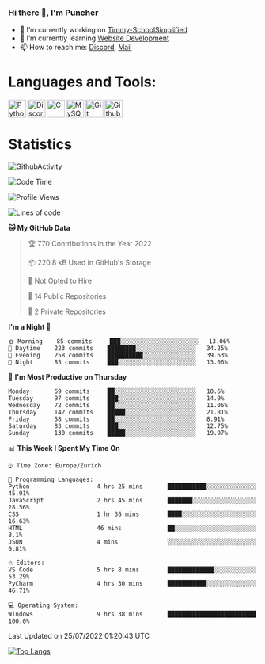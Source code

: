 ### Hi there 👋, I'm Puncher

- 🔭 I’m currently working on [Timmy-SchoolSimplified](https://github.com/School-Simplified/Timmy-SchoolSimplified)
- 🌱 I’m currently learning [Website Development](https://github.com/Puncher1/website-development)
- 📫 How to reach me: [Discord](https://github.com/Puncher1#discord-profile), [Mail](mailto:andrin.schaller@hispeed.ch)

# Languages and Tools:
<img align="left" alt="Python" width="36px" src="https://upload.wikimedia.org/wikipedia/commons/thumb/c/c3/Python-logo-notext.svg/2000px-Python-logo-notext.svg.png" />
<img align="left" alt="Discord.py" width="36px" src="https://i.imgur.com/RPrw70n.jpg" />
<img align="left" alt="C" width="36px" src="https://upload.wikimedia.org/wikipedia/commons/thumb/1/18/C_Programming_Language.svg/1200px-C_Programming_Language.svg.png" />
<img align="left" alt="MySQL" width="36px" src="https://upload.wikimedia.org/wikipedia/de/d/dd/MySQL_logo.svg" />
<img align="left" alt="Git" width="36px" src="https://garygregory.files.wordpress.com/2016/11/git_logo.png?w=325" />
<img align="left" alt="Github" width="36px" src="https://upload.wikimedia.org/wikipedia/commons/thumb/a/ae/Github-desktop-logo-symbol.svg/1024px-Github-desktop-logo-symbol.svg.png" />
<br />
<br />

# Statistics
![GithubActivity](https://github-profile-summary-cards.vercel.app/api/cards/profile-details?username=puncher1&theme=solarized_dark)
<!--START_SECTION:waka-->
![Code Time](http://img.shields.io/badge/Code%20Time-0%20secs-blue)

![Profile Views](http://img.shields.io/badge/Profile%20Views-0-blue)

![Lines of code](https://img.shields.io/badge/From%20Hello%20World%20I%27ve%20Written-1%20Million%20lines%20of%20code-blue)

**🐱 My GitHub Data** 

> 🏆 770 Contributions in the Year 2022
 > 
> 📦 220.8 kB Used in GitHub's Storage 
 > 
> 🚫 Not Opted to Hire
 > 
> 📜 14 Public Repositories 
 > 
> 🔑 2 Private Repositories  
 > 
**I'm a Night 🦉** 

```text
🌞 Morning    85 commits     ███░░░░░░░░░░░░░░░░░░░░░░   13.06% 
🌆 Daytime    223 commits    ████████░░░░░░░░░░░░░░░░░   34.25% 
🌃 Evening    258 commits    ██████████░░░░░░░░░░░░░░░   39.63% 
🌙 Night      85 commits     ███░░░░░░░░░░░░░░░░░░░░░░   13.06%

```
📅 **I'm Most Productive on Thursday** 

```text
Monday       69 commits     ██░░░░░░░░░░░░░░░░░░░░░░░   10.6% 
Tuesday      97 commits     ███░░░░░░░░░░░░░░░░░░░░░░   14.9% 
Wednesday    72 commits     ██░░░░░░░░░░░░░░░░░░░░░░░   11.06% 
Thursday     142 commits    █████░░░░░░░░░░░░░░░░░░░░   21.81% 
Friday       58 commits     ██░░░░░░░░░░░░░░░░░░░░░░░   8.91% 
Saturday     83 commits     ███░░░░░░░░░░░░░░░░░░░░░░   12.75% 
Sunday       130 commits    █████░░░░░░░░░░░░░░░░░░░░   19.97%

```


📊 **This Week I Spent My Time On** 

```text
⌚︎ Time Zone: Europe/Zurich

💬 Programming Languages: 
Python                   4 hrs 25 mins       ███████████░░░░░░░░░░░░░░   45.91% 
JavaScript               2 hrs 45 mins       ███████░░░░░░░░░░░░░░░░░░   28.56% 
CSS                      1 hr 36 mins        ████░░░░░░░░░░░░░░░░░░░░░   16.63% 
HTML                     46 mins             ██░░░░░░░░░░░░░░░░░░░░░░░   8.1% 
JSON                     4 mins              ░░░░░░░░░░░░░░░░░░░░░░░░░   0.81%

🔥 Editors: 
VS Code                  5 hrs 8 mins        █████████████░░░░░░░░░░░░   53.29% 
PyCharm                  4 hrs 30 mins       ███████████░░░░░░░░░░░░░░   46.71%

💻 Operating System: 
Windows                  9 hrs 38 mins       █████████████████████████   100.0%

```


 Last Updated on 25/07/2022 01:20:43 UTC
<!--END_SECTION:waka-->

[![Top Langs](https://github-readme-stats.vercel.app/api/top-langs/?username=puncher1&langs_count=10&theme=prussian)](https://github.com/puncher1/)
